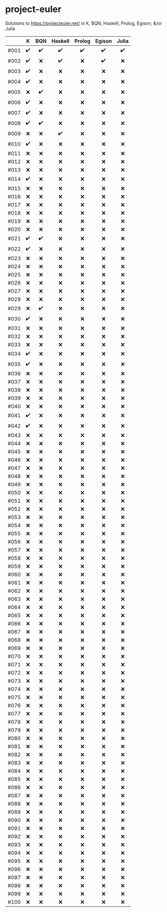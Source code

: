 # project-euler
Solutions to https://projecteuler.net/ in K, BQN, Haskell, Prolog, Egison, &amp;/or Julia

|      | K                  | BQN                | Haskell            | Prolog             | Egison             | Julia              |
| ---  | :---:              | :---:              | :---:              | :---:              | :---:              | :---:              |
| #001 | :heavy_check_mark: | :heavy_check_mark: | :heavy_check_mark: | :heavy_check_mark: | :heavy_check_mark: | :heavy_check_mark: |
| #002 | :heavy_check_mark: | :x:                | :heavy_check_mark: | :x:                | :heavy_check_mark: | :x:                |
| #003 | :heavy_check_mark: | :x:                | :x:                | :x:                | :x:                | :x:                |
| #004 | :heavy_check_mark: | :x:                | :x:                | :x:                | :x:                | :x:                |
| #005 | :x:                | :heavy_check_mark: | :x:                | :x:                | :x:                | :x:                |
| #006 | :heavy_check_mark: | :x:                | :x:                | :x:                | :x:                | :x:                |
| #007 | :heavy_check_mark: | :x:                | :x:                | :x:                | :x:                | :x:                |
| #008 | :heavy_check_mark: | :heavy_check_mark: | :x:                | :x:                | :x:                | :x:                |
| #009 | :x:                | :x:                | :heavy_check_mark: | :x:                | :x:                | :x:                |
| #010 | :heavy_check_mark: | :x:                | :x:                | :x:                | :x:                | :x:                |
| #011 | :x:                | :x:                | :x:                | :x:                | :x:                | :x:                |
| #012 | :x:                | :x:                | :x:                | :x:                | :x:                | :x:                |
| #013 | :x:                | :x:                | :x:                | :x:                | :x:                | :x:                |
| #014 | :heavy_check_mark: | :x:                | :x:                | :x:                | :x:                | :x:                |
| #015 | :x:                | :x:                | :x:                | :x:                | :x:                | :x:                |
| #016 | :x:                | :x:                | :x:                | :x:                | :x:                | :x:                |
| #017 | :x:                | :x:                | :x:                | :x:                | :x:                | :x:                |
| #018 | :x:                | :x:                | :x:                | :x:                | :x:                | :x:                |
| #019 | :x:                | :x:                | :x:                | :x:                | :x:                | :x:                |
| #020 | :x:                | :x:                | :x:                | :x:                | :x:                | :x:                |
| #021 | :heavy_check_mark: | :heavy_check_mark: | :x:                | :x:                | :x:                | :x:                |
| #022 | :heavy_check_mark: | :x:                | :x:                | :x:                | :x:                | :x:                |
| #023 | :x:                | :x:                | :x:                | :x:                | :x:                | :x:                |
| #024 | :x:                | :x:                | :x:                | :x:                | :x:                | :x:                |
| #025 | :x:                | :x:                | :x:                | :x:                | :x:                | :x:                |
| #026 | :x:                | :x:                | :x:                | :x:                | :x:                | :x:                |
| #027 | :x:                | :x:                | :x:                | :x:                | :x:                | :x:                |
| #028 | :x:                | :x:                | :x:                | :x:                | :x:                | :x:                |
| #029 | :x:                | :heavy_check_mark: | :x:                | :x:                | :x:                | :x:                |
| #030 | :heavy_check_mark: | :x:                | :x:                | :x:                | :x:                | :x:                |
| #031 | :x:                | :x:                | :x:                | :x:                | :x:                | :x:                |
| #032 | :x:                | :x:                | :x:                | :x:                | :x:                | :x:                |
| #033 | :x:                | :x:                | :x:                | :x:                | :x:                | :x:                |
| #034 | :heavy_check_mark: | :x:                | :x:                | :x:                | :x:                | :x:                |
| #035 | :heavy_check_mark: | :x:                | :x:                | :x:                | :x:                | :x:                |
| #036 | :x:                | :x:                | :x:                | :x:                | :x:                | :x:                |
| #037 | :x:                | :x:                | :x:                | :x:                | :x:                | :x:                |
| #038 | :x:                | :x:                | :x:                | :x:                | :x:                | :x:                |
| #039 | :x:                | :x:                | :x:                | :x:                | :x:                | :x:                |
| #040 | :x:                | :x:                | :x:                | :x:                | :x:                | :x:                |
| #041 | :heavy_check_mark: | :x:                | :x:                | :x:                | :x:                | :x:                |
| #042 | :heavy_check_mark: | :x:                | :x:                | :x:                | :x:                | :x:                |
| #043 | :x:                | :x:                | :x:                | :x:                | :x:                | :x:                |
| #044 | :x:                | :x:                | :x:                | :x:                | :x:                | :x:                |
| #045 | :x:                | :x:                | :x:                | :x:                | :x:                | :x:                |
| #046 | :x:                | :x:                | :x:                | :x:                | :x:                | :x:                |
| #047 | :x:                | :x:                | :x:                | :x:                | :x:                | :x:                |
| #048 | :x:                | :x:                | :x:                | :x:                | :x:                | :x:                |
| #049 | :x:                | :x:                | :x:                | :x:                | :x:                | :x:                |
| #050 | :x:                | :x:                | :x:                | :x:                | :x:                | :x:                |
| #051 | :x:                | :x:                | :x:                | :x:                | :x:                | :x:                |
| #052 | :x:                | :x:                | :x:                | :x:                | :x:                | :x:                |
| #053 | :x:                | :x:                | :x:                | :x:                | :x:                | :x:                |
| #054 | :x:                | :x:                | :x:                | :x:                | :x:                | :x:                |
| #055 | :x:                | :x:                | :x:                | :x:                | :x:                | :x:                |
| #056 | :x:                | :x:                | :x:                | :x:                | :x:                | :x:                |
| #057 | :x:                | :x:                | :x:                | :x:                | :x:                | :x:                |
| #058 | :x:                | :x:                | :x:                | :x:                | :x:                | :x:                |
| #059 | :x:                | :x:                | :x:                | :x:                | :x:                | :x:                |
| #060 | :x:                | :x:                | :x:                | :x:                | :x:                | :x:                |
| #061 | :x:                | :x:                | :x:                | :x:                | :x:                | :x:                |
| #062 | :x:                | :x:                | :x:                | :x:                | :x:                | :x:                |
| #063 | :x:                | :x:                | :x:                | :x:                | :x:                | :x:                |
| #064 | :x:                | :x:                | :x:                | :x:                | :x:                | :x:                |
| #065 | :x:                | :x:                | :x:                | :x:                | :x:                | :x:                |
| #066 | :x:                | :x:                | :x:                | :x:                | :x:                | :x:                |
| #067 | :x:                | :x:                | :x:                | :x:                | :x:                | :x:                |
| #068 | :x:                | :x:                | :x:                | :x:                | :x:                | :x:                |
| #069 | :x:                | :x:                | :x:                | :x:                | :x:                | :x:                |
| #070 | :x:                | :x:                | :x:                | :x:                | :x:                | :x:                |
| #071 | :x:                | :x:                | :x:                | :x:                | :x:                | :x:                |
| #072 | :x:                | :x:                | :x:                | :x:                | :x:                | :x:                |
| #073 | :x:                | :x:                | :x:                | :x:                | :x:                | :x:                |
| #074 | :x:                | :x:                | :x:                | :x:                | :x:                | :x:                |
| #075 | :x:                | :x:                | :x:                | :x:                | :x:                | :x:                |
| #076 | :x:                | :x:                | :x:                | :x:                | :x:                | :x:                |
| #077 | :x:                | :x:                | :x:                | :x:                | :x:                | :x:                |
| #078 | :x:                | :x:                | :x:                | :x:                | :x:                | :x:                |
| #079 | :x:                | :x:                | :x:                | :x:                | :x:                | :x:                |
| #080 | :x:                | :x:                | :x:                | :x:                | :x:                | :x:                |
| #081 | :x:                | :x:                | :x:                | :x:                | :x:                | :x:                |
| #082 | :x:                | :x:                | :x:                | :x:                | :x:                | :x:                |
| #083 | :x:                | :x:                | :x:                | :x:                | :x:                | :x:                |
| #084 | :x:                | :x:                | :x:                | :x:                | :x:                | :x:                |
| #085 | :x:                | :x:                | :x:                | :x:                | :x:                | :x:                |
| #086 | :x:                | :x:                | :x:                | :x:                | :x:                | :x:                |
| #087 | :x:                | :x:                | :x:                | :x:                | :x:                | :x:                |
| #088 | :x:                | :x:                | :x:                | :x:                | :x:                | :x:                |
| #089 | :x:                | :x:                | :x:                | :x:                | :x:                | :x:                |
| #090 | :x:                | :x:                | :x:                | :x:                | :x:                | :x:                |
| #091 | :x:                | :x:                | :x:                | :x:                | :x:                | :x:                |
| #092 | :x:                | :x:                | :x:                | :x:                | :x:                | :x:                |
| #093 | :x:                | :x:                | :x:                | :x:                | :x:                | :x:                |
| #094 | :x:                | :x:                | :x:                | :x:                | :x:                | :x:                |
| #095 | :x:                | :x:                | :x:                | :x:                | :x:                | :x:                |
| #096 | :x:                | :x:                | :x:                | :x:                | :x:                | :x:                |
| #097 | :x:                | :x:                | :x:                | :x:                | :x:                | :x:                |
| #098 | :x:                | :x:                | :x:                | :x:                | :x:                | :x:                |
| #099 | :x:                | :x:                | :x:                | :x:                | :x:                | :x:                |
| #100 | :x:                | :x:                | :x:                | :x:                | :x:                | :x:                |
